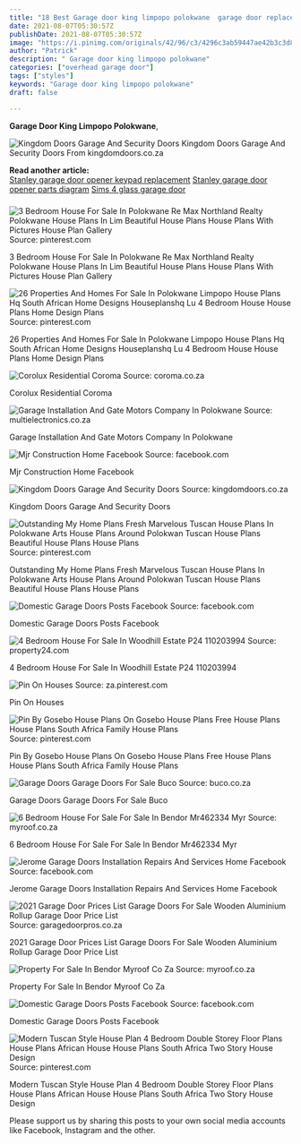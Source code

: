 ```yaml
---
title: "18 Best Garage door king limpopo polokwane  garage door replacement"
date: 2021-08-07T05:30:57Z
publishDate: 2021-08-07T05:30:57Z
image: "https://i.pinimg.com/originals/42/96/c3/4296c3ab59447ae42b3c3d8fc16aa114.jpg"
author: "Patrick"
description: " Garage door king limpopo polokwane"
categories: ["overhead garage door"]
tags: ["styles"]
keywords: "Garage door king limpopo polokwane"
draft: false

---
```

<!-- Head tag Code -->
**Garage Door King Limpopo Polokwane**, 

![Kingdom Doors Garage And Security Doors](https://kingdomdoors.co.za/wp-content/uploads/2021/05/Slide3.jpg "Kingdom Doors Garage And Security Doors")
Kingdom Doors Garage And Security Doors From kingdomdoors.co.za

**Read another article:**  
[Stanley garage door opener keypad replacement](/stanley-garage-door-opener-keypad-replacement/)
[Stanley garage door opener parts diagram](/stanley-garage-door-opener-parts-diagram/)
[Sims 4 glass garage door](/sims-4-glass-garage-door/)




### 

 


![3 Bedroom House For Sale In Polokwane Re Max Northland Realty Polokwane House Plans In Lim Beautiful House Plans House Plans With Pictures House Plan Gallery](https://i.pinimg.com/736x/ec/eb/61/eceb614743105d0a2e5f35b4e95b62f9.jpg "3 Bedroom House For Sale In Polokwane Re Max Northland Realty Polokwane House Plans In Lim Beautiful House Plans House Plans With Pictures House Plan Gallery")
Source: pinterest.com

3 Bedroom House For Sale In Polokwane Re Max Northland Realty Polokwane House Plans In Lim Beautiful House Plans House Plans With Pictures House Plan Gallery  

![26 Properties And Homes For Sale In Polokwane Limpopo House Plans Hq South African Home Designs Houseplanshq Lu 4 Bedroom House House Plans Home Design Plans](https://i.pinimg.com/474x/f2/37/73/f237737b465a2c11e75518a1496123cb.jpg "26 Properties And Homes For Sale In Polokwane Limpopo House Plans Hq South African Home Designs Houseplanshq Lu 4 Bedroom House House Plans Home Design Plans")
Source: pinterest.com

26 Properties And Homes For Sale In Polokwane Limpopo House Plans Hq South African Home Designs Houseplanshq Lu 4 Bedroom House House Plans Home Design Plans  

![Corolux Residential Coroma](https://coroma.co.za/file/2017/06/9202-Coro-Lux.jpg "Corolux Residential Coroma")
Source: coroma.co.za

Corolux Residential Coroma  

![Garage Installation And Gate Motors Company In Polokwane](https://www.multielectronics.co.za/wp-content/uploads/2020/09/1-Garage%20Doors%20Company%20In%20Polokwane%203.jpg "Garage Installation And Gate Motors Company In Polokwane")
Source: multielectronics.co.za

Garage Installation And Gate Motors Company In Polokwane  

![Mjr Construction Home Facebook](https://lookaside.fbsbx.com/lookaside/crawler/media/?media_id=1086074268461420 "Mjr Construction Home Facebook")
Source: facebook.com

Mjr Construction Home Facebook  

![Kingdom Doors Garage And Security Doors](https://kingdomdoors.co.za/wp-content/uploads/2021/05/Slide3.jpg "Kingdom Doors Garage And Security Doors")
Source: kingdomdoors.co.za

Kingdom Doors Garage And Security Doors  

![Outstanding My Home Plans Fresh Marvelous Tuscan House Plans In Polokwane Arts House Plans Around Polokwan Tuscan House Plans Beautiful House Plans House Plans](https://i.pinimg.com/736x/54/b5/5e/54b55ee12f72106ab5f7962cc09b95ab.jpg "Outstanding My Home Plans Fresh Marvelous Tuscan House Plans In Polokwane Arts House Plans Around Polokwan Tuscan House Plans Beautiful House Plans House Plans")
Source: pinterest.com

Outstanding My Home Plans Fresh Marvelous Tuscan House Plans In Polokwane Arts House Plans Around Polokwan Tuscan House Plans Beautiful House Plans House Plans  

![Domestic Garage Doors Posts Facebook](https://lookaside.fbsbx.com/lookaside/crawler/media/?media_id=1873448936158484 "Domestic Garage Doors Posts Facebook")
Source: facebook.com

Domestic Garage Doors Posts Facebook  

![4 Bedroom House For Sale In Woodhill Estate P24 110203994](https://images.prop24.com/265682779/Crop360x270 "4 Bedroom House For Sale In Woodhill Estate P24 110203994")
Source: property24.com

4 Bedroom House For Sale In Woodhill Estate P24 110203994  

![Pin On Houses](https://i.pinimg.com/originals/7f/ff/00/7fff00ed71576dd46689b2df8fe9eeea.jpg "Pin On Houses")
Source: za.pinterest.com

Pin On Houses  

![Pin By Gosebo House Plans On Gosebo House Plans Free House Plans House Plans South Africa Family House Plans](https://i.pinimg.com/originals/da/b4/18/dab41855b027469c6de2a1a5e73e43cd.jpg "Pin By Gosebo House Plans On Gosebo House Plans Free House Plans House Plans South Africa Family House Plans")
Source: pinterest.com

Pin By Gosebo House Plans On Gosebo House Plans Free House Plans House Plans South Africa Family House Plans  

![Garage Doors Garage Doors For Sale Buco](https://www.buco.co.za/media/catalog/product/cache/d71da6da0aa014321b2302472fd54904/b/2/b2654ee34ccac95c3c47fb2db381e324f1ea5574_1309916.jpg "Garage Doors Garage Doors For Sale Buco")
Source: buco.co.za

Garage Doors Garage Doors For Sale Buco  

![6 Bedroom House For Sale For Sale In Bendor Mr462334 Myr](https://www.myroof.co.za/prop_static/MR462334/p/b/7299507.jpg "6 Bedroom House For Sale For Sale In Bendor Mr462334 Myr")
Source: myroof.co.za

6 Bedroom House For Sale For Sale In Bendor Mr462334 Myr  

![Jerome Garage Doors Installation Repairs And Services Home Facebook](https://lookaside.fbsbx.com/lookaside/crawler/media/?media_id=168709028080249 "Jerome Garage Doors Installation Repairs And Services Home Facebook")
Source: facebook.com

Jerome Garage Doors Installation Repairs And Services Home Facebook  

![2021 Garage Door Prices List Garage Doors For Sale Wooden Aluminium Rollup Garage Door Price List](https://garagedoorpros.co.za/wp-content/uploads/2021/03/Garage-Door-Sectional-Aluminium-Stripe-Charcoal-Single-.jpg "2021 Garage Door Prices List Garage Doors For Sale Wooden Aluminium Rollup Garage Door Price List")
Source: garagedoorpros.co.za

2021 Garage Door Prices List Garage Doors For Sale Wooden Aluminium Rollup Garage Door Price List  

![Property For Sale In Bendor Myroof Co Za](https://www.myroof.co.za/prop_static/MR470930/p/b/7497310.jpg "Property For Sale In Bendor Myroof Co Za")
Source: myroof.co.za

Property For Sale In Bendor Myroof Co Za  

![Domestic Garage Doors Posts Facebook](https://lookaside.fbsbx.com/lookaside/crawler/media/?media_id=500411453462246 "Domestic Garage Doors Posts Facebook")
Source: facebook.com

Domestic Garage Doors Posts Facebook  

![Modern Tuscan Style House Plan 4 Bedroom Double Storey Floor Plans House Plans African House House Plans South Africa Two Story House Design](https://i.pinimg.com/originals/42/96/c3/4296c3ab59447ae42b3c3d8fc16aa114.jpg "Modern Tuscan Style House Plan 4 Bedroom Double Storey Floor Plans House Plans African House House Plans South Africa Two Story House Design")
Source: pinterest.com

Modern Tuscan Style House Plan 4 Bedroom Double Storey Floor Plans House Plans African House House Plans South Africa Two Story House Design  

Please support us by sharing this posts to your own social media accounts like Facebook, Instagram and the other.

